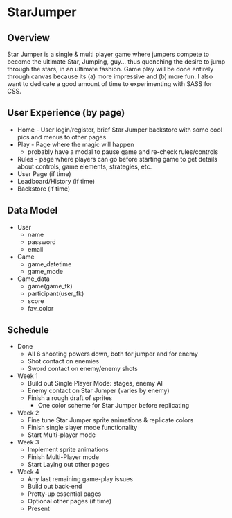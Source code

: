 # StarJumper

## Overview

Star Jumper is a single & multi player game where jumpers compete
to become the ultimate Star, Jumping, guy... thus quenching the desire
to jump through the stars, in an ultimate fashion.  Game play will be
done entirely through canvas because its (a) more impressive and (b) more
fun.  I also want to dedicate a good amount of time to experimenting with 
SASS for CSS.


## User Experience (by page)

* Home - User login/register, brief Star Jumper backstore with some
cool pics and menus to other pages
* Play - Page where the magic will happen
    * probably have a modal to pause game and re-check rules/controls   
* Rules - page where players can go before starting game to get details
about controls, game elements, strategies, etc.
* User Page (if time)
* Leadboard/History (if time)
* Backstore (if time)


## Data Model

* User
    * name
    * password
    * email
* Game
    * game_datetime
    * game_mode
* Game_data
    * game(game_fk)
    * participant(user_fk)
    * score
    * fav_color


## Schedule

* Done
    * All 6 shooting powers down, both for jumper and for enemy
    * Shot contact on enemies
    * Sword contact on enemy/enemy shots
* Week 1
    * Build out Single Player Mode: stages, enemy AI
    * Enemy contact on Star Jumper (varies by enemy)
    * Finish a rough draft of sprites
        * One color scheme for Star Jumper before replicating
* Week 2
    * Fine tune Star Jumper sprite animations & replicate colors
    * Finish single slayer mode functionality
    * Start Multi-player mode
* Week 3
    * Implement sprite animations
    * Finish Multi-Player mode
    * Start Laying out other pages
* Week 4
    * Any last remaining game-play issues
    * Build out back-end
    * Pretty-up essential pages
    * Optional other pages (if time)
    * Present